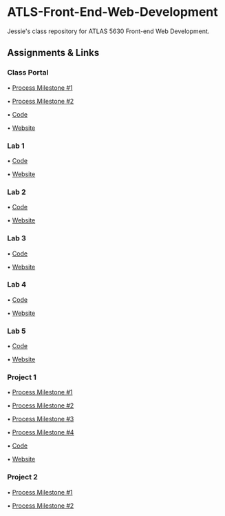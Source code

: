 # ATLS-Front-End-Web-Development

Jessie's class repository for ATLAS 5630 Front-end Web Development. 

## Assignments & Links

### Class Portal

• [Process Milestone #1](https://github.com/JHamilton-Burns/ATLS-Front-End-Web-Development/tree/main/process)

• [Process Milestone #2](https://github.com/JHamilton-Burns/ATLS-Front-End-Web-Development/tree/main/process)

• [Code](https://github.com/JHamilton-Burns/ATLS-Front-End-Web-Development/tree/main/code/class-portal)

• [Website](https://web-development-neon.vercel.app)

### Lab 1

• [Code](https://github.com/JHamilton-Burns/ATLS-Front-End-Web-Development/tree/main/code/class-portal/lab-1)

• [Website](https://web-development-neon.vercel.app/lab-1/index.html)

### Lab 2

• [Code](https://github.com/JHamilton-Burns/ATLS-Front-End-Web-Development/tree/main/code/class-portal/lab-2)

• [Website](https://web-development-neon.vercel.app/lab-2/index.html)

### Lab 3

• [Code](https://github.com/JHamilton-Burns/ATLS-Front-End-Web-Development/tree/main/code/class-portal/lab-3)

• [Website](https://web-development-neon.vercel.app/lab-3/index.html)

### Lab 4 

• [Code](https://github.com/JHamilton-Burns/ATLS-Front-End-Web-Development/tree/main/code/class-portal/lab-4)

• [Website](https://web-development-neon.vercel.app/lab-4/index.html)

### Lab 5

• [Code](https://github.com/JHamilton-Burns/ATLS-Front-End-Web-Development/tree/main/code/class-portal/lab-5)

• [Website](https://web-development-neon.vercel.app/lab-5/dist/index.html)

### Project 1

• [Process Milestone #1](https://github.com/JHamilton-Burns/ATLS-Front-End-Web-Development/blob/main/process/project-1/README.md#milestone-1)

• [Process Milestone #2](https://github.com/JHamilton-Burns/ATLS-Front-End-Web-Development/blob/main/process/project-1/README.md#milestone-2) 

• [Process Milestone #3](https://github.com/JHamilton-Burns/ATLS-Front-End-Web-Development/blob/main/process/project-1/README.md#milestone-3)

• [Process Milestone #4](https://github.com/JHamilton-Burns/ATLS-Front-End-Web-Development/blob/main/process/project-1/README.md#milestone-4)

• [Code](https://github.com/JHamilton-Burns/ATLS-Front-End-Web-Development/tree/main/code/class-portal/project-1)

• [Website](https://web-development-neon.vercel.app/project-1/index.html)

### Project 2

• [Process Milestone #1](https://github.com/JHamilton-Burns/ATLS-Front-End-Web-Development/blob/main/process/project-2/README.md#milestone-1)

• [Process Milestone #2](https://github.com/JHamilton-Burns/ATLS-Front-End-Web-Development/blob/main/process/project-2/README.md#milestone-2)
